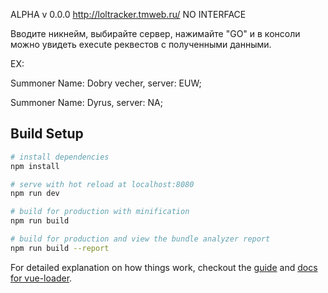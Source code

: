 ALPHA v 0.0.0 http://loltracker.tmweb.ru/ NO INTERFACE

Вводите никнейм, выбирайте сервер, нажимайте "GO" и в консоли можно увидеть execute реквестов с полученными данными.

EX:

Summoner Name: Dobry vecher, server: EUW;

Summoner Name: Dyrus,        server: NA;

## Build Setup

``` bash
# install dependencies
npm install

# serve with hot reload at localhost:8080
npm run dev

# build for production with minification
npm run build

# build for production and view the bundle analyzer report
npm run build --report
```

For detailed explanation on how things work, checkout the [guide](http://vuejs-templates.github.io/webpack/) and [docs for vue-loader](http://vuejs.github.io/vue-loader).
